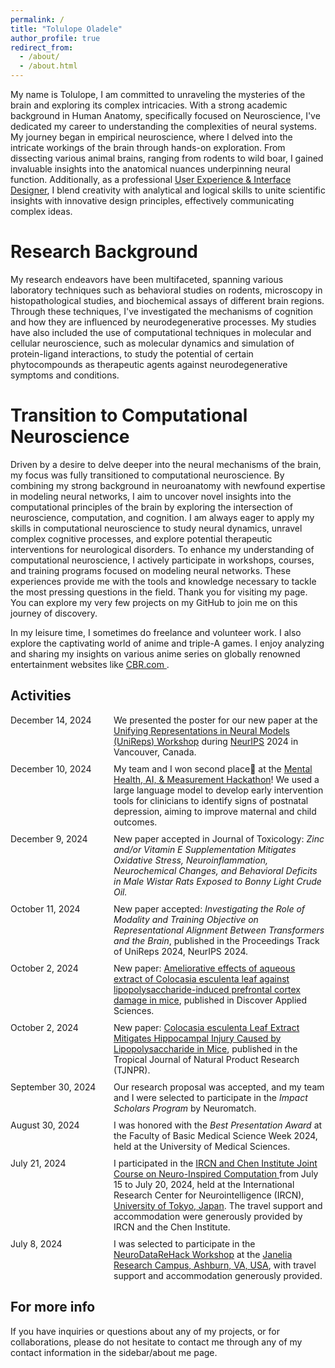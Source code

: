 ```yaml
---
permalink: /
title: "Tolulope Oladele"
author_profile: true
redirect_from: 
  - /about/
  - /about.html
---
```


My name is Tolulope, I am committed to unraveling the mysteries of the brain and exploring its complex intricacies. With a strong academic background in Human Anatomy, specifically focused on Neuroscience, I've dedicated my career to understanding the complexities of neural systems.
My journey began in empirical neuroscience, where I delved into the intricate workings of the brain through hands-on exploration. From dissecting various animal brains, ranging from rodents to wild boar, I gained invaluable insights into the anatomical nuances underpinning neural function.
Additionally, as a professional [User Experience & Interface Designer](https://behance.net/oladeletolu), I blend creativity with analytical and logical skills to unite scientific insights with innovative design principles, effectively communicating complex ideas.

Research Background
======
My research endeavors have been multifaceted, spanning various laboratory techniques such as behavioral studies on rodents, microscopy in histopathological studies, and biochemical assays of different brain regions. Through these techniques, I've investigated the mechanisms of cognition and how they are influenced by neurodegenerative processes. My studies have also included the use of computational techniques in molecular and cellular neuroscience, such as molecular dynamics and simulation of protein-ligand interactions, to study the potential of certain phytocompounds as therapeutic agents against neurodegenerative symptoms and conditions.

Transition to Computational Neuroscience
======
Driven by a desire to delve deeper into the neural mechanisms of the brain, my focus was fully transitioned to computational neuroscience. By combining my strong background in neuroanatomy with newfound expertise in modeling neural networks, I aim to uncover novel insights into the computational principles of the brain by exploring the intersection of neuroscience, computation, and cognition. I am always eager to apply my skills in computational neuroscience to study neural dynamics, unravel complex cognitive processes, and explore potential therapeutic interventions for neurological disorders.
To enhance my understanding of computational neuroscience, I actively participate in workshops, courses, and training programs focused on modeling neural networks. These experiences provide me with the tools and knowledge necessary to tackle the most pressing questions in the field. Thank you for visiting my page. You can explore my very few projects on my GitHub to join me on this journey of discovery.

In my leisure time, I sometimes do freelance and volunteer work. I also explore the captivating world of anime and triple-A games. I enjoy analyzing and sharing my insights on various anime series on globally renowned entertainment websites like <a href="https://www.cbr.com/author/tolu-oladele/" target="_blank"> CBR.com </a>.

Activities
----------

<style>
  .news-container {
    display: flex;
    justify-content: space-between;
    align-items: flex-start;
    margin-bottom: 10px;
    gap: 15px; /* Uniform gap between date and event */
  }

  .news-date {
    flex: 0 0 150px; /* Fixed width for date column */
    font-weight: normal;
  }

  .news-event {
    flex: 1; /* Flexible width for the event text */
  }

  /* Responsive Design for Mobile Screens */
  @media (max-width: 768px) {
    .news-container {
      flex-direction: column; /* Stack items vertically on smaller screens */
      gap: 5px;
    }

    .news-date {
      flex: 0;
    }
  }
</style>

<div class="news-container">
  <div class="news-date">December 14, 2024</div>
  <div class="news-event">
    We presented the poster for our new paper at the 
    <a href="https://unireps.org/2024/" target="_blank">Unifying Representations in Neural Models (UniReps) Workshop</a> during <a href="https://neurips.cc/" target="_blank">NeurIPS</a> 2024 in Vancouver, Canada.
  </div>
</div>

<div class="news-container">
  <div class="news-date">December 10, 2024</div>
  <div class="news-event">
    My team and I won second place🎊 at the 
    <a href="https://www.linkedin.com/posts/mexacommunity_the-first-mexa-hackathon-was-a-great-success-activity-7272414149920366592-lLSM?utm_source=share&utm_medium=member_desktop" target="_blank">Mental Health, AI, & Measurement Hackathon</a>! We used a large language model to develop early intervention tools for clinicians to identify signs of postnatal depression, 
    aiming to improve maternal and child outcomes.
  </div>
</div>

<div class="news-container">
  <div class="news-date">December 9, 2024</div>
  <div class="news-event">
    New paper accepted in Journal of Toxicology: 
    <i>Zinc and/or Vitamin E Supplementation Mitigates Oxidative Stress, Neuroinflammation, Neurochemical Changes, and Behavioral Deficits in Male Wistar Rats Exposed to Bonny Light Crude Oil.</i>
  </div>
</div>


<div class="news-container">
  <div class="news-date">October 11, 2024</div>
  <div class="news-event">
    New paper accepted: <i>Investigating the Role of Modality and Training Objective on Representational Alignment Between Transformers and the Brain</i>, published in the Proceedings Track of UniReps 2024, NeurIPS 2024.
  </div>
</div>

<div class="news-container">
  <div class="news-date">October 2, 2024</div>
  <div class="news-event">
    New paper: <a href="http://dx.doi.org/10.1007/s42452-024-06120-9" target="_blank">Ameliorative effects of aqueous extract of Colocasia esculenta leaf against lipopolysaccharide-induced prefrontal cortex damage in mice</a>, published in Discover Applied Sciences.
  </div>
</div>

<div class="news-container">
  <div class="news-date">October 2, 2024</div>
  <div class="news-event">
    New paper: <a href="https://doi.org/10.26538/tjnpr/v8i9.28" target="_blank">Colocasia esculenta Leaf Extract Mitigates Hippocampal Injury Caused by Lipopolysaccharide in Mice</a>, published in the Tropical Journal of Natural Product Research (TJNPR).
  </div>
</div>

<div class="news-container">
  <div class="news-date">September 30, 2024</div>
  <div class="news-event">
    Our research proposal was accepted, and my team and I were selected to participate in the <i>Impact Scholars Program</i> by Neuromatch.
  </div>
</div>

<div class="news-container">
  <div class="news-date">August 30, 2024</div>
  <div class="news-event">
    I was honored with the <i>Best Presentation Award</i> at the Faculty of Basic Medical Science Week 2024, held at the University of Medical Sciences.
  </div>
</div>

<div class="news-container">
  <div class="news-date">July 21, 2024</div>
  <div class="news-event">
    I participated in the <a href="https://ircn.jp/en" target="_blank"> IRCN and Chen Institute Joint Course on Neuro-Inspired Computation </a> from July 15 to July 20, 2024, held at the International Research Center for Neurointelligence (IRCN), <a href="https://www.u-tokyo.ac.jp/en/" target="_blank"> University of Tokyo, Japan</a>. The travel support and accommodation were generously provided by IRCN and the Chen Institute.
  </div>
</div>

<div class="news-container">
  <div class="news-date">July 8, 2024</div>
  <div class="news-event">
    I was selected to participate in the <a href="https://neurodatawithoutborders.github.io/nwb_hackathons/HCK21_2024_Janelia_NDRH/" target="_blank">NeuroDataReHack Workshop</a> at the <a href="https://www.janelia.org/" target="_blank">Janelia Research Campus, Ashburn, VA, USA</a>, with travel support and accommodation generously provided.
  </div>
</div>


For more info
------
If you have inquiries or questions about any of my projects, or for collaborations, please do not hesitate to contact me through any of my contact information in the sidebar/about me page.
